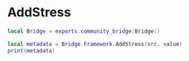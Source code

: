 # AddStress

```lua
local Bridge = exports.community_bridge:Bridge()

local metadata = Bridge.Framework.AddStress(src, value)
print(metadata)
```
